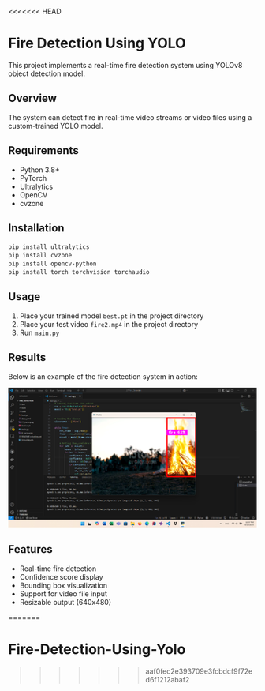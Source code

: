 <<<<<<< HEAD
# Fire Detection Using YOLO

This project implements a real-time fire detection system using YOLOv8 object detection model.

## Overview

The system can detect fire in real-time video streams or video files using a custom-trained YOLO model.

## Requirements

- Python 3.8+
- PyTorch
- Ultralytics
- OpenCV
- cvzone

## Installation

```bash
pip install ultralytics
pip install cvzone
pip install opencv-python
pip install torch torchvision torchaudio
```

## Usage

1. Place your trained model `best.pt` in the project directory
2. Place your test video `fire2.mp4` in the project directory
3. Run `main.py`

## Results

Below is an example of the fire detection system in action:

![Fire Detection Result](Result.png)

## Features

- Real-time fire detection
- Confidence score display
- Bounding box visualization
- Support for video file input
- Resizable output (640x480)


=======
# Fire-Detection-Using-Yolo
>>>>>>> aaf0fec2e393709e3fcbdcf9f72ed6f1212abaf2
